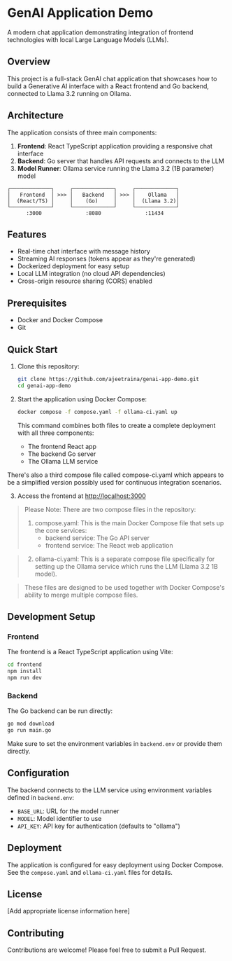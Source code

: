 # GenAI Application Demo

A modern chat application demonstrating integration of frontend technologies with local Large Language Models (LLMs).

## Overview

This project is a full-stack GenAI chat application that showcases how to build a Generative AI interface with a React frontend and Go backend, connected to Llama 3.2 running on Ollama.

## Architecture

The application consists of three main components:

1. **Frontend**: React TypeScript application providing a responsive chat interface
2. **Backend**: Go server that handles API requests and connects to the LLM
3. **Model Runner**: Ollama service running the Llama 3.2 (1B parameter) model

```
┌─────────────┐     ┌─────────────┐     ┌─────────────┐
│   Frontend  │ >>> │   Backend   │ >>> │    Ollama   │
│  (React/TS) │     │    (Go)     │     │  (Llama 3.2)│
└─────────────┘     └─────────────┘     └─────────────┘
      :3000              :8080              :11434
```

## Features

- Real-time chat interface with message history
- Streaming AI responses (tokens appear as they're generated)
- Dockerized deployment for easy setup
- Local LLM integration (no cloud API dependencies)
- Cross-origin resource sharing (CORS) enabled

## Prerequisites

- Docker and Docker Compose
- Git

## Quick Start

1. Clone this repository:
   ```bash
   git clone https://github.com/ajeetraina/genai-app-demo.git
   cd genai-app-demo
   ```

2. Start the application using Docker Compose:
   ```bash
   docker compose -f compose.yaml -f ollama-ci.yaml up
   ```

   This command combines both files to create a complete deployment with all three components:

    - The frontend React app
    - The backend Go server
    - The Ollama LLM service

There's also a third compose file called compose-ci.yaml which appears to be a simplified version possibly used for continuous integration scenarios.

3. Access the frontend at [http://localhost:3000](http://localhost:3000)

> Please Note: There are two compose files in the repository:
> 1. compose.yaml: This is the main Docker Compose file that sets up the core services:
>     - backend service: The Go API server
>     - frontend service: The React web application

> 2. ollama-ci.yaml: This is a separate compose file specifically for setting up the Ollama service which runs the LLM (Llama 3.2 1B model).

> These files are designed to be used together with Docker Compose's ability to merge multiple compose files. 

## Development Setup

### Frontend

The frontend is a React TypeScript application using Vite:

```bash
cd frontend
npm install
npm run dev
```

### Backend

The Go backend can be run directly:

```bash
go mod download
go run main.go
```

Make sure to set the environment variables in `backend.env` or provide them directly.

## Configuration

The backend connects to the LLM service using environment variables defined in `backend.env`:

- `BASE_URL`: URL for the model runner
- `MODEL`: Model identifier to use
- `API_KEY`: API key for authentication (defaults to "ollama")

## Deployment

The application is configured for easy deployment using Docker Compose. See the `compose.yaml` and `ollama-ci.yaml` files for details.

## License

[Add appropriate license information here]

## Contributing

Contributions are welcome! Please feel free to submit a Pull Request.
